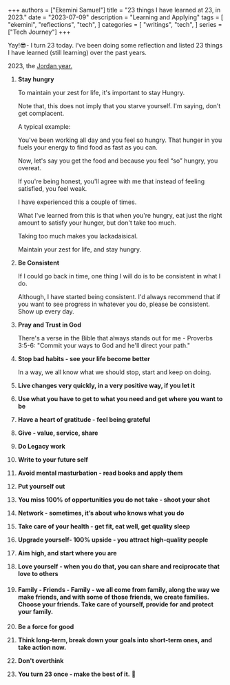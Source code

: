 +++
authors = ["Ekemini Samuel"]
title = "23 things I have learned at 23, in 2023."
date = "2023-07-09"
description = "Learning and Applying"
tags = [
    "ekemini",
    "reflections",
    "tech",
]
categories = [
    "writings",
    "tech",
]
series = ["Tech Journey"]
+++

Yay!😎- I turn 23 today. I’ve been doing some reflection and listed 23 things I have learned (still learning) over the past years.

2023, the [Jordan year.](https://medium.com/@jaysonclury/your-michael-jordan-year-edd4a891ddd1)

1. **Stay hungry**
    
    To maintain your zest for life, it's important to stay Hungry.
    
    Note that, this does not imply that you starve yourself. I'm saying, don't get complacent.
    
    A typical example:
    
    You've been working all day and you feel so hungry. That hunger in you fuels your energy to find food as fast as you can.
    
    Now, let's say you get the food and because you feel “so” hungry, you overeat.
    
    If you're being honest, you'll agree with me that instead of feeling satisfied, you feel weak.
    
    I have experienced this a couple of times.
    
    What I've learned from this is that when you're hungry, eat just the right amount to satisfy your hunger, but don't take too much.
    
    Taking too much makes you lackadaisical.
    
    Maintain your zest for life, and stay hungry.
    
2. **Be Consistent**
    
    If I could go back in time, one thing I will do is to be consistent in what I do.
    
    Although, I have started being consistent. I'd always recommend that if you want to see progress in whatever you do, please be consistent. Show up every day.
    
3. **Pray and Trust in God**
    
    There's a verse in the Bible that always stands out for me - Proverbs 3:5-6: "Commit your ways to God and he'll direct your path."
    
4. **Stop bad habits - see your life become better**
    
    In a way, we all know what we should stop, start and keep on doing.
    
5. **Live changes very quickly, in a very positive way, if you let it**
    
6. **Use what you have to get to what you need and get where you want to be**
    
7. **Have a heart of gratitude - feel being grateful**
    
8. **Give - value, service, share**
    
9. **Do Legacy work**
    
10. **Write to your future self**
    
11. **Avoid mental masturbation - read books and apply them**
    
12. **Put yourself out**
    
13. **You miss 100% of opportunities you do not take - shoot your shot**
    
14. **Network - sometimes, it’s about who knows what you do**
    
15. **Take care of your health - get fit, eat well, get quality sleep**
    
16. **Upgrade yourself- 100% upside - you attract high-quality people**
    
17. **Aim high, and start where you are**
    
18. **Love yourself - when you do that, you can share and reciprocate that love to others**
    
19. #### Family - Friends - Family - we all come from family, along the way we make friends, and with some of those friends, we create families. Choose your friends. Take care of yourself, provide for and protect your family.
    
20. **Be a force for good**
    
21. **Think long-term, break down your goals into short-term ones, and take action now.**
    
22. **Don't overthink**
    
23. **You turn 23 once - make the best of it.** 🙂